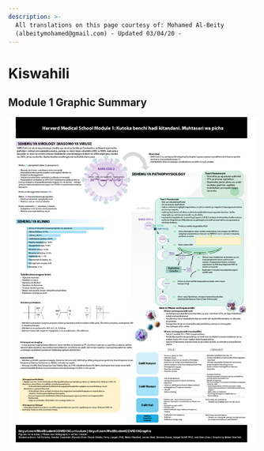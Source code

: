 ```yaml
---
description: >-
  All translations on this page courtesy of: Mohamed Al-Beity
  (albeitymohamed@gmail.com) - Updated 03/04/20 -
---
```


# Kiswahili

## Module 1 Graphic Summary 

![](../../.gitbook/assets/arusha-global-shapers-0_module1-graphic-summary-v2-harvard-medical-school-covid-19-education-committ.jpg)


